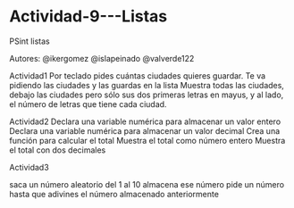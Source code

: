 # Actividad-9---Listas
PSint listas


Autores: @ikergomez @islapeinado @valverde122




Actividad1
Por teclado pides cuántas ciudades quieres guardar.
Te va pidiendo las ciudades y las guardas en la lista
Muestra todas las ciudades, debajo las ciudades pero sólo
sus dos primeras letras en mayus, y al lado, el número de 
letras que tiene cada ciudad.


Actividad2
Declara una variable numérica para almacenar un valor entero
Declara una variable numérica para almacenar un valor decimal
Crea una función para calcular el total
Muestra el total como número entero
Muestra el total con dos decimales


Actividad3

saca un número aleatorio del 1 al 10
almacena ese número
pide un número hasta que adivines el número almacenado anteriormente
